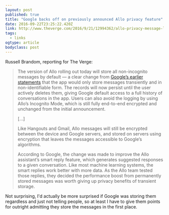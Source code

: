 ```yaml
---
layout: post 
published: true
title: "Google backs off on previously announced Allo privacy feature" 
date: 2016-09-22T23:25:22.420Z 
link: http://www.theverge.com/2016/9/21/12994362/allo-privacy-message-logs-google 
tags:
  - links
ogtype: article 
bodyclass: post 
---
```


Russell Brandom, reporting for The Verge:

> The version of Allo rolling out today will store all non-incognito messages by default — a clear change from [Google’s earlier statements](http://www.theverge.com/2016/5/18/11699122/google-allo-messaging-app-announced-io-2016) that the app would only store messages transiently and in non-identifiable form. The records will now persist until the user actively deletes them, giving Google default access to a full history of conversations in the app. Users can also avoid the logging by using Allo’s Incognito Mode, which is still fully end-to-end encrypted and unchanged from the initial announcement.
> 
> [...]
> 
> Like Hangouts and Gmail, Allo messages will still be encrypted between the device and Google servers, and stored on servers using encryption that leaves the messages accessible to Google’s algorithms.
> 
> According to Google, the change was made to improve the Allo assistant’s smart reply feature, which generates suggested responses to a given conversation. Like most machine learning systems, the smart replies work better with more data. As the Allo team tested those replies, they decided the performance boost from permanently stored messages was worth giving up privacy benefits of transient storage.

Not surprising, I'd actually be more surprised if Google was storing them regardless and just not telling people, so at least I have to give them points for outright admitting they store the messages in the first place.
